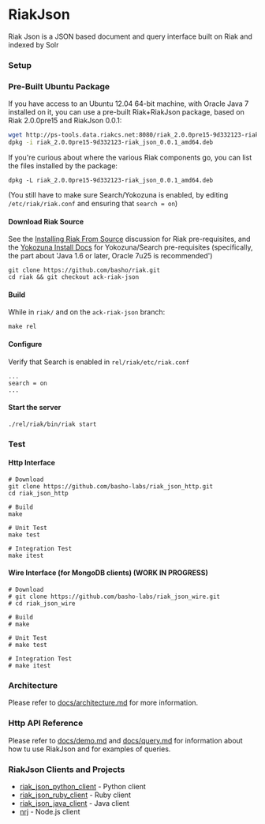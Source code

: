 # RiakJson

Riak Json is a JSON based document and query interface built on Riak and indexed by Solr

### Setup

### Pre-Built Ubuntu Package
If you have access to an Ubuntu 12.04 64-bit machine, with Oracle Java 7 installed on it,
you can use a pre-built Riak+RiakJson package, based on Riak 2.0.0pre15 and RiakJson 0.0.1:

```bash
wget http://ps-tools.data.riakcs.net:8080/riak_2.0.0pre15-9d332123-riak_json_0.0.1_amd64.deb
dpkg -i riak_2.0.0pre15-9d332123-riak_json_0.0.1_amd64.deb
```

If you're curious about where the various Riak components go, you can list the files installed by the package:

```
dpkg -L riak_2.0.0pre15-9d332123-riak_json_0.0.1_amd64.deb
```

(You still have to make sure Search/Yokozuna is enabled, by editing ```/etc/riak/riak.conf``` and ensuring that
```search = on```)

#### Download Riak Source
See the [Installing Riak From Source](http://docs.basho.com/riak/2.0.0pre5/ops/building/installing/from-source/) 
discussion for Riak pre-requisites, and the [Yokozuna Install Docs](https://github.com/basho/yokozuna/blob/develop/docs/INSTALL.md)
for Yokozuna/Search pre-requisites (specifically, the part about 'Java 1.6 or later, Oracle 7u25 is recommended')

```
git clone https://github.com/basho/riak.git
cd riak && git checkout ack-riak-json
```

#### Build
While in ```riak/``` and on the ```ack-riak-json``` branch:

```
make rel
```

#### Configure

Verify that Search is enabled in `rel/riak/etc/riak.conf`

```
...
search = on
...
```

#### Start the server

```
./rel/riak/bin/riak start
```

### Test

#### Http Interface

```
# Download
git clone https://github.com/basho-labs/riak_json_http.git
cd riak_json_http

# Build
make

# Unit Test
make test

# Integration Test
make itest
```

#### Wire Interface (for MongoDB clients) (WORK IN PROGRESS)

```
# Download
# git clone https://github.com/basho-labs/riak_json_wire.git
# cd riak_json_wire

# Build
# make

# Unit Test
# make test

# Integration Test
# make itest
```

### Architecture

Please refer to [docs/architecture.md](https://github.com/basho-labs/riak_json/blob/master/docs/architecture.md) for more information.

### Http API Reference

Please refer to [docs/demo.md](https://github.com/basho-labs/riak_json/blob/master/docs/demo.md) and [docs/query.md](https://github.com/basho-labs/riak_json/blob/master/docs/query.md) for information about how tu use RiakJson and for examples of queries.

### RiakJson Clients and Projects
 - [riak_json_python_client](https://github.com/basho-labs/riak_json_python_client) - Python client
 - [riak_json_ruby_client](https://github.com/basho-labs/riak_json_ruby_client) - Ruby client
 - [riak_json_java_client](https://github.com/basho-labs/riak_json_java_client) - Java client
 - [nrj](https://github.com/dmitrizagidulin/nrj) - Node.js client